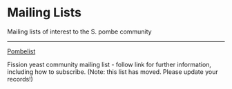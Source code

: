 # Mailing Lists

Mailing lists of interest to the S. pombe community

------------------------------------

[Pombelist](about/pombe-mailing-list)

Fission yeast community mailing list - follow link for further information, including how to subscribe. (Note: this list has moved. Please update your records!)
